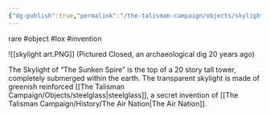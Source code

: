 ```yaml
---
{"dg-publish":true,"permalink":"/the-talisman-campaign/objects/skylight/","noteIcon":""}
---
```


rare #object #Iox #invention

![[skylight art.PNG]]
(Pictured Closed, an archaeological dig 20 years ago)

The Skylight of “The Sunken Spire” is the top of a 20 story tall tower, completely submerged within the earth. The transparent skylight is made of greenish reinforced [[The Talisman Campaign/Objects/steelglass\|steelglass]], a secret invention of [[The Talisman Campaign/History/The Air Nation\|The Air Nation]].